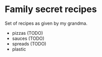 # Family secret recipes
Set of recipes as given by my grandma.


- pizzas (TODO)
- sauces (TODO)
- spreads (TODO)
- plastic
